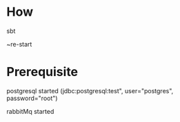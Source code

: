 # How 

sbt

~re-start

# Prerequisite

postgresql started (jdbc:postgresql:test", user="postgres", password="root")

rabbitMq started